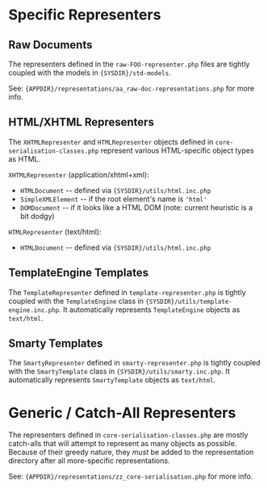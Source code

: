 Specific Representers
=====================

Raw Documents
-------------
The representers defined in the `raw-FOO-representer.php` files are tightly coupled with
the models in `{SYSDIR}/std-models`.

See: `{APPDIR}/representations/aa_raw-doc-representations.php` for more info.

HTML/XHTML Representers
-----------------------
The `XHTMLRepresenter` and `HTMLRepresenter` objects defined in `core-serialisation-classes.php`
represent various HTML-specific object types as HTML.

`XHTMLRepresenter` (application/xhtml+xml):
* `HTMLDocument` -- defined via `{SYSDIR}/utils/html.inc.php`
* `SimpleXMLElement` -- if the root element's name is `'html'`
* `DOMDocument` -- if it looks like a HTML DOM (note: current heuristic is a bit dodgy)

`HTMLRepresenter` (text/html):
* `HTMLDocument` -- defined via `{SYSDIR}/utils/html.inc.php`

TemplateEngine Templates
------------------------
The `TemplateRepresenter` defined in `template-representer.php` is tightly coupled with
the `TemplateEngine` class in `{SYSDIR}/utils/template-engine.inc.php`.  It automatically
represents `TemplateEngine` objects as `text/html`.

Smarty Templates
----------------
The `SmartyRepresenter` defined in `smarty-representer.php` is tightly coupled with the
`SmartyTemplate` class in `{SYSDIR}/utils/smarty.inc.php`.  It automatically represents
`SmartyTemplate` objects as `text/html`.

Generic / Catch-All Representers
================================
The representers defined in `core-serialisation-classes.php` are mostly catch-alls
that will attempt to represent as many objects as possible.  Because of their greedy
nature, they _must_ be added to the representation directory after all more-specific
representations.

See: `{APPDIR}/representations/zz_core-serialisation.php` for more info.

